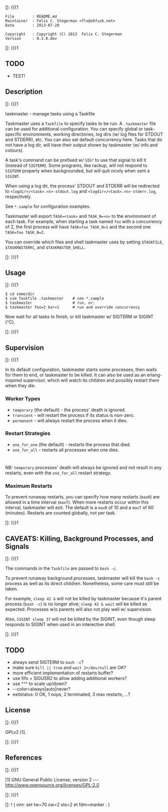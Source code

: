 []: {{{1

    File        : README.md
    Maintainer  : Felix C. Stegerman <flx@obfusk.net>
    Date        : 2013-07-20

    Copyright   : Copyright (C) 2013  Felix C. Stegerman
    Version     : 0.3.0.dev

[]: }}}1

## TODO

  * TEST!

## Description
[]: {{{1

  taskmaster - manage tasks using a Taskfile

  Taskmaster uses a `Taskfile` to specify tasks to be run.  A
  `.taskmaster` file can be used for additional configuration.  You
  can specify global or task-specific environments, working
  directories, log dirs (w/ log files for STDOUT and STDERR), etc.
  You can also set default concurrency here.  Tasks that do not have a
  log dir, will have their output shown by taskmaster (w/ info and
  colours).

  A task's command can be prefixed w/ `SIG*` to use that signal to
  kill it (instead of `SIGTERM`).  Some programs, like rackup, will
  not respond to `SIGTERM` properly when backgrounded, but will quit
  nicely when sent a `SIGINT`.

  When using a log dir, the process' STDOUT and STDERR will be
  redirected to `<logdir>/<task>.<n>-stdout.log` and
  `<logdir>/<task>.<n>-stderr.log`, respectively.

  See `*.sample` for configuration examples.

  Taskmaster will export `TASK=<task>` and `TASK_N=<n>` to the
  environment of each task.  For example, when starting a task named
  `foo` with a concurrency of 2, the first process will have `TASK=foo
  TASK_N=1` and the second one `TASK=foo TASK_N=2`.

  You can override which files and shell taskmaster uses by setting
  `$TASKFILE`, `$TASKMASTERRC`, and `$TASKMASTER_SHELL`.

[]: }}}1

## Usage
[]: {{{1

    $ cd some/dir
    $ vim Taskfile .taskmaster    # see *.sample
    $ taskmaster                  # run, or:
    $ taskmaster foo=2 bar=1      # run and override concurrency

  Now wait for all tasks to finish, or kill taskmaster w/ SIGTERM or
  SIGINT (^C).

[]: }}}1

## Supervision
[]: {{{1

  In its default configuration, taskmaster starts some processes, then
  waits for them to end, or taskmaster to be killed.  It can also be
  used as an erlang-inspired supervisor, which will watch its children
  and possibly restart them when they die.

### Worker Types

  * `temporary` (the default) - the process' death is ignored.
  * `transient` - will restart the process if its status is non-zero.
  * `permanent` - will always restart the process when it dies.

### Restart Strategies

  * `one_for_one` (the default) - restarts the process that died.
  * `one_for_all` - restarts all processes when one dies.

#

  NB: `temporary` processes' death will always be ignored and not
  result in any restarts, even with the `one_for_all` restart
  strategy.

### Maximum Restarts

  To prevent runaway restarts, you can specify how many restarts
  (`maxR`) are allowed in a time interval (`maxT`).  When more
  restarts occur within this interval, taskmaster will exit.  The
  default is a `maxR` of 10 and a `maxT` of 60 (minutes).  Restarts
  are counted globally, not per task.

[]: }}}1

## CAVEATS: Killing, Background Processes, and Signals
[]: {{{1

  The commands in the `Taskfile` are passed to `bash -c`.

  To prevent runaway background processes, taskmaster will kill the
  `bash -c` process as well as its direct children.  Nonetheless, some
  care must still be taken.

  For example, `sleep 42 &` will not be killed by taskmaster because
  it's parent process (`bash -c`) is no longer alive; `sleep 42 &
  wait` will be killed as expected.  Processes w/o parents will also
  not play well w/ supervision.

  Also, `SIGINT sleep 37` will not be killed by the SIGINT, even
  though sleep responds to SIGINT when used in an interective shell.

[]: }}}1

## TODO

  * always send SIGTERM to `bash -c`?
  * make sure `kill || true` and `wait 2>/dev/null` are OK?
  * more efficient implementation of restarts buffer?
  * use fifo + SIGUSR2 to allow adding additional workers?
  * use ^^^ to scale up/down?
  * --color=always|auto|never?
  * exitstatus: 0 OK, 1 oops, 2 terminated, 3 max restarts, ...?

## License
[]: {{{1

  GPLv2 [1].

[]: }}}1

## References
[]: {{{1

  [1] GNU General Public License, version 2
  --- http://www.opensource.org/licenses/GPL-2.0

[]: }}}1

[]: ! ( vim: set tw=70 sw=2 sts=2 et fdm=marker : )
